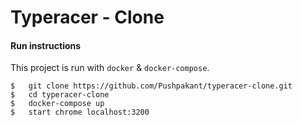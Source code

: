 # Typeracer - Clone

#### Run instructions

This project is run with `docker` & `docker-compose`.

    $   git clone https://github.com/Pushpakant/typeracer-clone.git
    $   cd typeracer-clone
    $   docker-compose up
    $   start chrome localhost:3200
